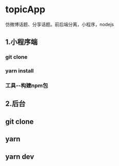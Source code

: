 # topicApp
仿微博话题、分享话题。前后端分离，小程序，nodejs
## 1.小程序端
### git clone
### yarn install
### 工具--构建npm包
## 2.后台
## git clone
## yarn
## yarn dev
